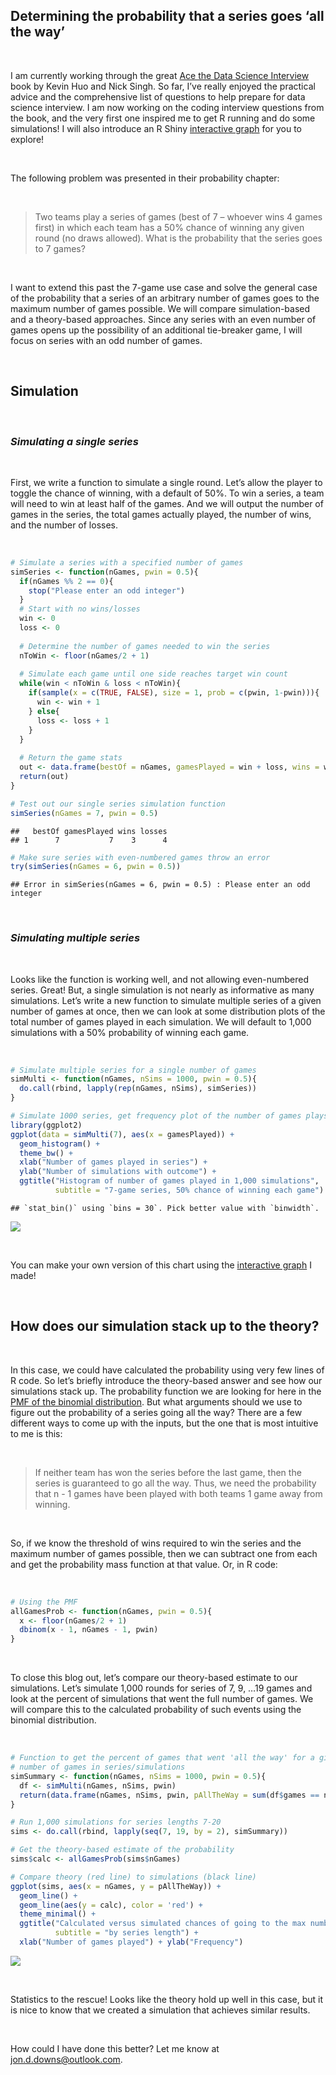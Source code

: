 ## **Determining the probability that a series goes ‘all the way’**

<br />

I am currently working through the great [Ace the Data Science
Interview](https://www.amazon.com/Ace-Data-Science-Interview-Questions/dp/0578973839/ref=asc_df_0578973839/?tag=hyprod-20&linkCode=df0&hvadid=532387267820&hvpos=&hvnetw=g&hvrand=13153489800728978484&hvpone=&hvptwo=&hvqmt=&hvdev=c&hvdvcmdl=&hvlocint=&hvlocphy=9033498&hvtargid=pla-1408441908462&psc=1)
book by Kevin Huo and Nick Singh. So far, I’ve really enjoyed the
practical advice and the comprehensive list of questions to help prepare
for data science interview. I am now working on the coding interview
questions from the book, and the very first one inspired me to get R
running and do some simulations! I will also introduce an R Shiny
[interactive graph](https://jon-downs.shinyapps.io/bestofsim/) for you
to explore!

<br />

The following problem was presented in their probability chapter:

<br />

> Two teams play a series of games (best of 7 – whoever wins 4 games
> first) in which each team has a 50% chance of winning any given round
> (no draws allowed). What is the probability that the series goes to 7
> games?

<br />

I want to extend this past the 7-game use case and solve the general
case of the probability that a series of an arbitrary number of games
goes to the maximum number of games possible. We will compare
simulation-based and a theory-based approaches. Since any series with an
even number of games opens up the possibility of an additional
tie-breaker game, I will focus on series with an odd number of games.

<br />

## **Simulation**

<br />

### *Simulating a single series*

<br />

First, we write a function to simulate a single round. Let’s allow the
player to toggle the chance of winning, with a default of 50%. To win a
series, a team will need to win at least half of the games. And we will
output the number of games in the series, the total games actually
played, the number of wins, and the number of losses.

<br />

``` r
# Simulate a series with a specified number of games
simSeries <- function(nGames, pwin = 0.5){
  if(nGames %% 2 == 0){
    stop("Please enter an odd integer")
  }
  # Start with no wins/losses
  win <- 0
  loss <- 0
  
  # Determine the number of games needed to win the series
  nToWin <- floor(nGames/2 + 1)
 
  # Simulate each game until one side reaches target win count
  while(win < nToWin & loss < nToWin){
    if(sample(x = c(TRUE, FALSE), size = 1, prob = c(pwin, 1-pwin))){
      win <- win + 1
    } else{
      loss <- loss + 1
    }
  }
  
  # Return the game stats
  out <- data.frame(bestOf = nGames, gamesPlayed = win + loss, wins = win, losses = loss)
  return(out)
}

# Test out our single series simulation function
simSeries(nGames = 7, pwin = 0.5)
```

    ##   bestOf gamesPlayed wins losses
    ## 1      7           7    3      4

``` r
# Make sure series with even-numbered games throw an error
try(simSeries(nGames = 6, pwin = 0.5))
```

    ## Error in simSeries(nGames = 6, pwin = 0.5) : Please enter an odd integer

<br />

### *Simulating multiple series*

<br />

Looks like the function is working well, and not allowing even-numbered
series. Great! But, a single simulation is not nearly as informative as
many simulations. Let’s write a new function to simulate multiple series
of a given number of games at once, then we can look at some
distribution plots of the total number of games played in each
simulation. We will default to 1,000 simulations with a 50% probability
of winning each game.

<br />

``` r
# Simulate multiple series for a single number of games
simMulti <- function(nGames, nSims = 1000, pwin = 0.5){
  do.call(rbind, lapply(rep(nGames, nSims), simSeries))
}

# Simulate 1000 series, get frequency plot of the number of games plays
library(ggplot2)
ggplot(data = simMulti(7), aes(x = gamesPlayed)) + 
  geom_histogram() + 
  theme_bw() +
  xlab("Number of games played in series") +
  ylab("Number of simulations with outcome") +
  ggtitle("Histogram of number of games played in 1,000 simulations",
          subtitle = "7-game series, 50% chance of winning each game")
```

    ## `stat_bin()` using `bins = 30`. Pick better value with `binwidth`.

![](gamesToWin_files/figure-commonmark/unnamed-chunk-2-1.png)<!-- -->

<br />

You can make your own version of this chart using the [interactive
graph](https://jon-downs.shinyapps.io/bestofsim/) I made!

<br />

## **How does our simulation stack up to the theory?**

<br />

In this case, we could have calculated the probability using very few
lines of R code. So let’s briefly introduce the theory-based answer and
see how our simulations stack up. The probability function we are
looking for here in the [PMF of the binomial
distribution](https://en.wikipedia.org/wiki/Binomial_distribution). But
what arguments should we use to figure out the probability of a series
going all the way? There are a few different ways to come up with the
inputs, but the one that is most intuitive to me is this:

<br />

> If neither team has won the series before the last game, then the
> series is guaranteed to go all the way. Thus, we need the probability
> that n - 1 games have been played with both teams 1 game away from
> winning.

<br />

So, if we know the threshold of wins required to win the series and the
maximum number of games possible, then we can subtract one from each and
get the probability mass function at that value. Or, in R code:

<br />

``` r
# Using the PMF 
allGamesProb <- function(nGames, pwin = 0.5){
  x <- floor(nGames/2 + 1)
  dbinom(x - 1, nGames - 1, pwin)
}
```

<br />

To close this blog out, let’s compare our theory-based estimate to our
simulations. Let’s simulate 1,000 rounds for series of 7, 9, …19 games
and look at the percent of simulations that went the full number of
games. We will compare this to the calculated probability of such events
using the binomial distribution.

<br />

``` r
# Function to get the percent of games that went 'all the way' for a given
# number of games in series/simulations
simSummary <- function(nGames, nSims = 1000, pwin = 0.5){
  df <- simMulti(nGames, nSims, pwin)
  return(data.frame(nGames, nSims, pwin, pAllTheWay = sum(df$games == nGames)/nrow(df)))
}

# Run 1,000 simulations for series lengths 7-20
sims <- do.call(rbind, lapply(seq(7, 19, by = 2), simSummary))

# Get the theory-based estimate of the probability
sims$calc <- allGamesProb(sims$nGames)

# Compare theory (red line) to simulations (black line)
ggplot(sims, aes(x = nGames, y = pAllTheWay)) +
  geom_line() +
  geom_line(aes(y = calc), color = 'red') +
  theme_minimal() +
  ggtitle("Calculated versus simulated chances of going to the max number of games",
          subtitle = "by series length") +
  xlab("Number of games played") + ylab("Frequency")
```

![](gamesToWin_files/figure-commonmark/unnamed-chunk-4-1.png)<!-- -->

<br />

Statistics to the rescue! Looks like the theory hold up well in this
case, but it is nice to know that we created a simulation that achieves
similar results.

<br />

How could I have done this better? Let me know at
[jon.d.downs@outlook.com](jon.d.downs@outlook.com).
